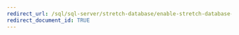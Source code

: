 ```yaml
---
redirect_url: /sql/sql-server/stretch-database/enable-stretch-database-for-a-database
redirect_document_id: TRUE 
---
```

